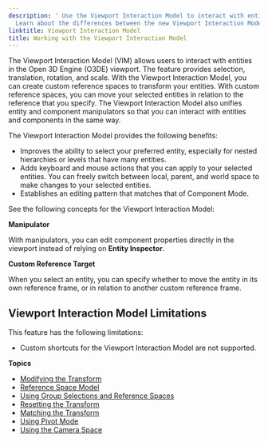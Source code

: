 ```yaml
---
description: ' Use the Viewport Interaction Model to interact with entities in the Open 3D Engine viewport.
  Learn about the differences between the new Viewport Interaction Model and the old interaction model. '
linktitle: Viewport Interaction Model
title: Working with the Viewport Interaction Model
---
```


The Viewport Interaction Model (VIM) allows users to interact with entities in the Open 3D Engine (O3DE) viewport. The feature provides selection, translation, rotation, and scale. With the Viewport Interaction Model, you can create custom reference spaces to transform your entities. With custom reference spaces, you can move your selected entities in relation to the reference that you specify. The Viewport Interaction Model also unifies entity and component manipulators so that you can interact with entities and components in the same way.

The Viewport Interaction Model provides the following benefits:

+ Improves the ability to select your preferred entity, especially for nested hierarchies or levels that have many entities.
+ Adds keyboard and mouse actions that you can apply to your selected entities. You can freely switch between local, parent, and world space to make changes to your selected entities.
+ Establishes an editing pattern that matches that of Component Mode.

See the following concepts for the Viewport Interaction Model:

**Manipulator**

 With manipulators, you can edit component properties directly in the viewport instead of relying on **Entity Inspector**.

**Custom Reference Target**

When you select an entity, you can specify whether to move the entity in its own reference frame, or in relation to another custom reference frame.

## Viewport Interaction Model Limitations 

This feature has the following limitations:

+ Custom shortcuts for the Viewport Interaction Model are not supported.

**Topics**

+ [Modifying the Transform](/docs/user-guide/editor/viewport/viewport-interaction-model-transform/)
+ [Reference Space Model](/docs/user-guide/editor/viewport/viewport-interaction-model-reference-space-model/)
+ [Using Group Selections and Reference Spaces](/docs/user-guide/editor/viewport/group-selections-reference-spaces/)
+ [Resetting the Transform](/docs/user-guide/editor/viewport/reset-transform/)
+ [Matching the Transform](/docs/user-guide/editor/viewport/transform-matching/)
+ [Using Pivot Mode](/docs/user-guide/editor/viewport/pivot-mode/)
+ [Using the Camera Space](/docs/user-guide/editor/camera-space/)
